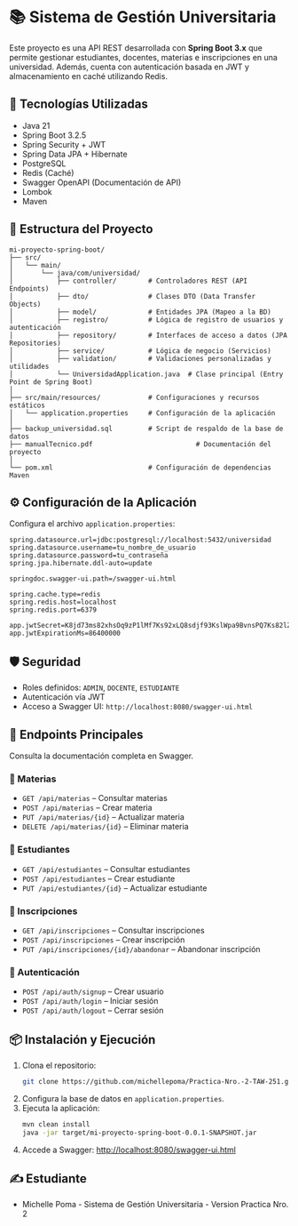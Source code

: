 
# 📚 Sistema de Gestión Universitaria

Este proyecto es una API REST desarrollada con **Spring Boot 3.x** que permite gestionar estudiantes, docentes, materias e inscripciones en una universidad. Además, cuenta con autenticación basada en JWT y almacenamiento en caché utilizando Redis.

## 🚀 Tecnologías Utilizadas

- Java 21
- Spring Boot 3.2.5
- Spring Security + JWT
- Spring Data JPA + Hibernate
- PostgreSQL
- Redis (Caché)
- Swagger OpenAPI (Documentación de API)
- Lombok
- Maven

## 📂 Estructura del Proyecto

```
mi-proyecto-spring-boot/
├── src/
│   └── main/
│       └── java/com/universidad/
│           ├── controller/        # Controladores REST (API Endpoints)
│           ├── dto/               # Clases DTO (Data Transfer Objects)
│           ├── model/             # Entidades JPA (Mapeo a la BD)
│           ├── registro/          # Lógica de registro de usuarios y autenticación
│           ├── repository/        # Interfaces de acceso a datos (JPA Repositories)
│           ├── service/           # Lógica de negocio (Servicios)
│           ├── validation/        # Validaciones personalizadas y utilidades
│           └── UniversidadApplication.java  # Clase principal (Entry Point de Spring Boot)
│
├── src/main/resources/            # Configuraciones y recursos estáticos
│   └── application.properties     # Configuración de la aplicación
│
├── backup_universidad.sql         # Script de respaldo de la base de datos
├── manualTecnico.pdf                          # Documentación del proyecto
│
└── pom.xml                        # Configuración de dependencias Maven
```

## ⚙️ Configuración de la Aplicación

Configura el archivo `application.properties`:

```properties
spring.datasource.url=jdbc:postgresql://localhost:5432/universidad
spring.datasource.username=tu_nombre_de_usuario
spring.datasource.password=tu_contraseña
spring.jpa.hibernate.ddl-auto=update

springdoc.swagger-ui.path=/swagger-ui.html

spring.cache.type=redis
spring.redis.host=localhost
spring.redis.port=6379

app.jwtSecret=K8jd73ms82xhsOq9zP1lMf7Ks92xLQ8sdjf93KslWpa9BvnsPQ7Ks82lZlxMf9Lp
app.jwtExpirationMs=86400000
```

## 🛡️ Seguridad

- Roles definidos: `ADMIN`, `DOCENTE`, `ESTUDIANTE`
- Autenticación vía JWT
- Acceso a Swagger UI: `http://localhost:8080/swagger-ui.html`

## 📖 Endpoints Principales

Consulta la documentación completa en Swagger.

### 🔹 Materias
- `GET /api/materias` – Consultar materias
- `POST /api/materias` – Crear materia
- `PUT /api/materias/{id}` – Actualizar materia
- `DELETE /api/materias/{id}` – Eliminar materia

### 🔹 Estudiantes
- `GET /api/estudiantes` – Consultar estudiantes
- `POST /api/estudiantes` – Crear estudiante
- `PUT /api/estudiantes/{id}` – Actualizar estudiante

### 🔹 Inscripciones
- `GET /api/inscripciones` – Consultar inscripciones
- `POST /api/inscripciones` – Crear inscripción
- `PUT /api/inscripciones/{id}/abandonar` – Abandonar inscripción

### 🔹 Autenticación
- `POST /api/auth/signup` – Crear usuario
- `POST /api/auth/login` – Iniciar sesión
- `POST /api/auth/logout` – Cerrar sesión

## 📦 Instalación y Ejecución

1. Clona el repositorio:
   ```bash
   git clone https://github.com/michellepoma/Practica-Nro.-2-TAW-251.git
   ```
2. Configura la base de datos en `application.properties`.
3. Ejecuta la aplicación:
   ```bash
   mvn clean install
   java -jar target/mi-proyecto-spring-boot-0.0.1-SNAPSHOT.jar
   ```
4. Accede a Swagger: [http://localhost:8080/swagger-ui.html](http://localhost:8080/swagger-ui.html)

## ✍️ Estudiante

- Michelle Poma - Sistema de Gestión Universitaria - Version Practica Nro. 2
